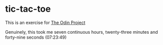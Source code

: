 # tic-tac-toe

This is an exercise for [The Odin Project](https://www.theodinproject.com)

Genuinely, this took me seven continuous hours, twenty-three minutes and forty-nine seconds (07:23:49)